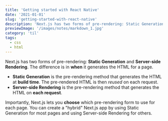 ```yaml
---
title: 'Getting started with React Native'
date: '2021-01-01'
slug: 'getting-started-with-react-native'
description: 'Next.js has two forms of pre-rendering: Static Generation and Server-side Rendering. The difference is in when it generates the HTML for a page.'
previewImage: '/images/notes/markdown_1.jpg'
category: 'til'
tags:
  - css
  - html
---
```


Next.js has two forms of pre-rendering: **Static Generation** and **Server-side Rendering**. The difference is in **when** it generates the HTML for a page.

- **Static Generation** is the pre-rendering method that generates the HTML at **build time**. The pre-rendered HTML is then _reused_ on each request.
- **Server-side Rendering** is the pre-rendering method that generates the HTML on **each request**.

Importantly, Next.js lets you **choose** which pre-rendering form to use for each page. You can create a "hybrid" Next.js app by using Static Generation for most pages and using Server-side Rendering for others.
